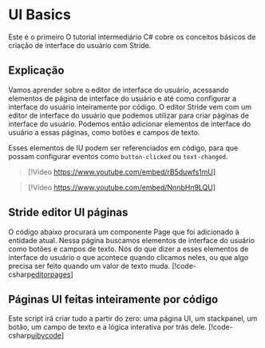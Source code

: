 # UI Basics

Este é o primeiro O tutorial intermediário C# cobre os conceitos básicos de criação de interface do usuário com Stride.

## Explicação

Vamos aprender sobre o editor de interface do usuário, acessando elementos de página de interface do usuário e até como configurar a interface do usuário inteiramente por código. O editor Stride vem com um editor de interface do usuário que podemos utilizar para criar páginas de interface do usuário. Podemos então adicionar elementos de interface do usuário a essas páginas, como botões e campos de texto.

Esses elementos de IU podem ser referenciados em código, para que possam configurar eventos como `button-clicked` ou `text-changed`.

> [!Vídeo https://www.youtube.com/embed/rB5duwfs1mU]

> [!Vídeo https://www.youtube.com/embed/NnnbHn9LQU]

## Stride editor UI páginas
O código abaixo procurará um componente Page que foi adicionado à entidade atual. Nessa página buscamos elementos de interface do usuário como botões e campos de texto. Nós do que dizer a esses elementos de interface do usuário o que acontece quando clicamos neles, ou que algo precisa ser feito quando um valor de texto muda.
[!code-csharp[editorpages](../../../../stride/samples/Tutorials/CSharpIntermediate/CSharpIntermediate/CSharpIntermediate.Game/01_UI-Basics/UIByEditor.cs)]

## Páginas UI feitas inteiramente por código
Este script irá criar tudo a partir do zero: uma página UI, um stackpanel, um botão, um campo de texto e a lógica interativa por trás dele.
[!code-csharp[uibycode](../../../../stride/samples/Tutorials/CSharpIntermediate/CSharpIntermediate/CSharpIntermediate.Game/01_UI-Basics/UIByCode.cs)]
